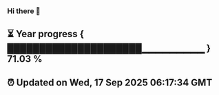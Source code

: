 ### Hi there 👋
⏳ Year progress { █████████████████████▁▁▁▁▁▁▁▁▁ } 71.03 %
---
⏰ Updated on Wed, 17 Sep 2025 06:17:34 GMT
---
